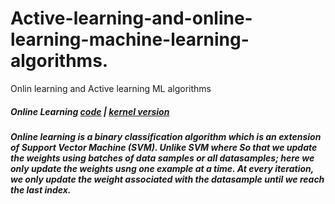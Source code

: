 # Active-learning-and-online-learning-machine-learning-algorithms.
Onlin learning and Active learning ML algorithms

##### Online Learning [code](https://github.com/kennedyCzar/Active-learning-and-online-learning-machine-learning-algorithms./blob/master/Online%20Learning/onlinepassive.py) | [kernel version](https://github.com/kennedyCzar/Active-learning-and-online-learning-machine-learning-algorithms./blob/master/Online%20Learning/KERNEL%20ONLINE%20LEARNING/kernelonlinelearning.py)
##### Online learning is a binary classification algorithm which is an extension of Support Vector Machine (SVM). Unlike SVM where So that we update the weights using batches of data samples or all datasamples; here we only update the weights usng one example at a time. At every iteration, we only update the weight associated with the datasample until we reach the last index.
